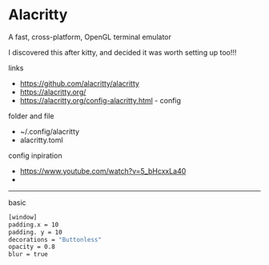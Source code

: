 # Alacritty
A fast, cross-platform, OpenGL terminal emulator

I discovered this after kitty, and decided it was worth setting up too!!!


links
- https://github.com/alacritty/alacritty
- https://alacritty.org/
- https://alacritty.org/config-alacritty.html - config

folder and file
- ~/.config/alacritty
- alacritty.toml


config inpiration
- https://www.youtube.com/watch?v=5_bHcxxLa40
- 


---

basic
```sh
[window]
padding.x = 10
padding. y = 10
decorations = "Buttonless"
opacity = 0.8
blur = true
```
